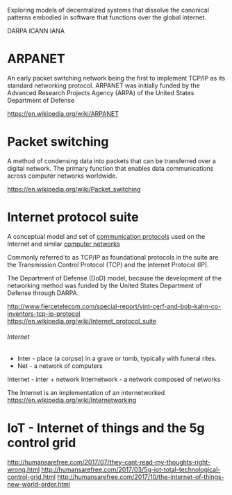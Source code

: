 Exploring models of decentralized systems that dissolve the canonical patterns embodied in software that functions over the 
global internet.

DARPA
ICANN
IANA

# ARPANET
An early packet switching network being the first to implement TCP/IP as its standard networking protocol.
ARPANET was initially funded by the Advanced Research Projects Agency (ARPA) of the United States Department of Defense

https://en.wikipedia.org/wiki/ARPANET

# Packet switching
A method of condensing data into packets that can be transferred over a digital network.
The primary function that enables data communications across computer networks worldwide.

https://en.wikipedia.org/wiki/Packet_switching

# Internet protocol suite
A conceptual model and set of [communication protocols](https://en.wikipedia.org/wiki/Communications_protocol) used on the 
Internet and similar [computer networks](https://en.wikipedia.org/wiki/Computer_network)

Commonly referred to as TCP/IP as foundational protocols in the suite are the Transmission Control Protocol (TCP) and the Internet Protocol (IP).

The Department of Defense (DoD) model, because the development of the networking method was funded by the United States Department of Defense through DARPA.

http://www.fiercetelecom.com/special-report/vint-cerf-and-bob-kahn-co-inventors-tcp-ip-protocol
https://en.wikipedia.org/wiki/Internet_protocol_suite

###### Internet
 * Inter - place (a corpse) in a grave or tomb, typically with funeral rites.
 * Net - a network of computers
 
 Internet - inter + network
 Internetwork - a network composed of networks
 
 The Internet is an implementation of an internetworked
 https://en.wikipedia.org/wiki/Internetworking

 
 # IoT - Internet of things and the 5g control grid
 http://humansarefree.com/2017/07/they-cant-read-my-thoughts-right-wrong.html
 http://humansarefree.com/2017/03/5g-iot-total-technological-control-grid.html
 http://humansarefree.com/2017/10/the-internet-of-things-new-world-order.html
